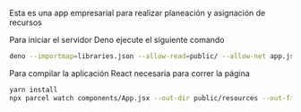 Esta es una app empresarial para realizar planeación y asignación de recursos

Para iniciar el servidor Deno ejecute el siguiente comando
```bash
deno --importmap=libraries.json --allow-read=public/ --allow-net app.js
```

Para compilar la aplicación React necesaria para correr la página
```bash
yarn install
npx parcel watch components/App.jsx --out-dir public/resources --out-file app.js
```